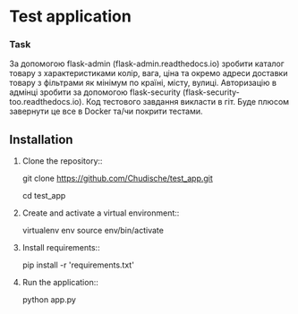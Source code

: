 # Test application 

### Task

За допомогою flask-admin (flask-admin.readthedocs.io) зробити каталог товару з характеристиками колір, вага, ціна та окремо адреси доставки товару з фільтрами як мінімум по країні, місту, вулиці.
Авторизацію в адмінці зробити за допомогою flask-security (flask-security-too.readthedocs.io).
Код тестового завдання викласти в гіт.
Буде плюсом завернути це все в Docker та/чи покрити тестами.

## Installation

1. Clone the repository::

     git clone https://github.com/Chudische/test_app.git
     
     cd test_app

2. Create and activate a virtual environment::

     virtualenv env
     source env/bin/activate

3. Install requirements::

     pip install -r 'requirements.txt'

4. Run the application::

     python app.py